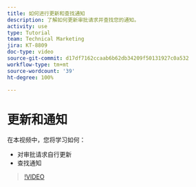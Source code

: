 ```yaml
---
title: 如何进行更新和查找通知
description: 了解如何更新审批请求并查找您的通知。
activity: use
type: Tutorial
team: Technical Marketing
jira: KT-8809
doc-type: video
source-git-commit: d17df7162ccaab6b62db34209f50131927c0a532
workflow-type: tm+mt
source-wordcount: '39'
ht-degree: 100%

---
```


# 更新和通知

在本视频中，您将学习如何：

* 对审批请求自行更新
* 查找通知

>[!VIDEO](https://video.tv.adobe.com/v/335109/?quality=12&learn=on&enablevpops)

<!---
learn more URLS
Tag others on updates
Update work
--->
